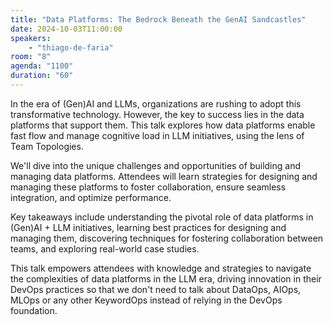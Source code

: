 ```yaml
---
title: "Data Platforms: The Bedrock Beneath the GenAI Sandcastles"
date: 2024-10-03T11:00:00
speakers:
    - "thiago-de-faria"
room: "8"
agenda: "1100"
duration: "60"
---
```


In the era of (Gen)AI and LLMs, organizations are rushing to adopt this transformative technology. However, the key to success lies in the data platforms that support them. This talk explores how data platforms enable fast flow and manage cognitive load in LLM initiatives, using the lens of Team Topologies.
 
We'll dive into the unique challenges and opportunities of building and managing data platforms. Attendees will learn strategies for designing and managing these platforms to foster collaboration, ensure seamless integration, and optimize performance.

Key takeaways include understanding the pivotal role of data platforms in (Gen)AI + LLM initiatives, learning best practices for designing and managing them, discovering techniques for fostering collaboration between teams, and exploring real-world case studies.

This talk empowers attendees with knowledge and strategies to navigate the complexities of data platforms in the LLM era, driving innovation in their DevOps practices so that we don't need to talk about DataOps, AIOps, MLOps or any other KeywordOps instead of relying in the DevOps foundation.